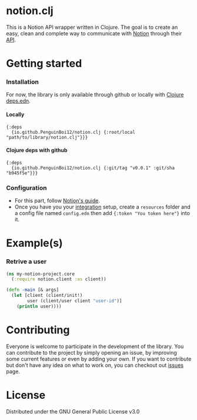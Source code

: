 # notion.clj
This is a Notion API wrapper written in Clojure. The goal is to create an easy, clean and complete way to communicate with [Notion](notion.so) through
their [API](https://developers.notion.com/).

# Getting started
### Installation
For now, the library is only available through github or locally with [Clojure deps.edn](https://clojure.org/guides/deps_and_cli). 

#### Locally 
```edn
{:deps
  {io.github.PenguinBoi12/notion.clj {:root/local "path/to/library/notion.clj"}}}
```

#### Clojure deps with github
```edn
{:deps
  {io.github.PenguinBoi12/notion.clj {:git/tag "v0.0.1" :git/sha "b945f5e"}}}
```


### Configuration
- For this part, follow [Notion's guide](https://developers.notion.com/docs/getting-started#getting-started).
- Once you have you your [integration](https://www.notion.so/my-integrations) setup, create a `resources` folder and a config file named `config.edn` then add `{:token "You token here"}` into it.

# Example(s)
### Retrive a user
```clojure
(ns my-notion-project.core
  (:require notion.client :as client))

(defn -main [& args]
  (let [client (client/init!)
        user (client/user client "user-id")]
    (println user))))
```

# Contributing
Everyone is welcome to participate in the development of the library. You can contribute to the project by simply opening an issue, by improving some
current features or even by adding your own. If you want to contribute but don't have any idea on what to work on, you can checkout out
[issues](https://github.com/PenguinBoi12/notion.clj/issues) page.

# License
Distributed under the GNU General Public License v3.0
